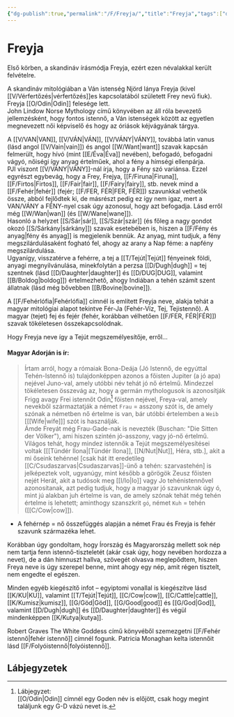```yaml
---
{"dg-publish":true,"permalink":"/F/Freyja/","title":"Freyja","tags":["dg_uploaded"],"created":"2023-10-05T03:45","updated":"2023-12-04T06:28"}
---
```



# Freyja

Első körben, a skandináv írásmódja Freyja, ezért ezen névalakkal került felvételre.  

A skandináv mitológiában a Ván istenség Njörd lánya Freyja (kivel [[V/Vérfertőzés\|vérfertőzés]]es kapcsolatából született Frey nevű fiuk). Freyja [[O/Odin\|Odin]] felesége lett.  
John Lindow Norse Mythology című könyvében az áll róla bevezető jellemzésként, hogy fontos istennő, a Ván istenségek között az egyetlen megnevezett női képviselő és hogy az óriások kéjvágyának tárgya.  

A [[V/VAN\|VAN]], [[V/VÁN\|VÁN]], [[V/VÁNY\|VÁNY]], továbbá latin vanus (lásd angol [[V/Vain\|vain]]) és angol [[W/Want\|want]] szavak kapcsán felmerült, hogy hívó (mint [[E/Éva\|Éva]] nevében), befogadó, befogadni vágyó, nőiségi így anyag értelműek, ahol a fény a hímségi ellenpárja.  
PJI viszont [[V/VÁNY\|VÁNY]]-nál írja, hogy a Fény szó variánsa. Ezzel egyrészt egybevág, hogy a Frey, Frejya, [[F/Firuna\|Firuna]], [[F/Firtos\|Firtos]], [[F/Fair\|fair]], [[F/Fairy\|fairy]], stb. nevek mind a [[F/Fehér\|fehér]] (fejér; [[F/FER, FÉR\|FER, FÉR]]) szavunkkal vethetők össze, abból fejlődtek ki, de másrészt pedig ez így nem igaz, mert a VAN/VÁNY a FÉNY-nyel csak úgy azonosul, hogy azt befogadja. Lásd erről még [[W/Wan\|wan]] (és [[W/Wane\|wane]]).  
Hasonló a helyzet [[S/Sár\|sár]], [[S/Szár\|szár]] (és főleg a nagy gondot okozó [[S/Sárkány\|sárkány]]) szavak esetebében is, hiszen a [[F/Fény és anyag\|fény és anyag]] is megjelenik bennük. Az anyag, mint tudjuk, a fény megszilárdulásaként fogható fel, ahogy az arany a Nap féme: a napfény megszilárdulása.  
Ugyanígy, visszatérve a fehérre, a tej a [[T/Tejút\|Tejút]] fényeinek földi, anyagi megnyilvánulása, minekfolytán a perzsa [[D/Dugh\|dugh]] = tej szentnek (lásd [[D/Daughter\|daughter]] és [[D/DUG\|DUG]], valamint [[B/Boldog\|boldog]]) értelmezhető, ahogy Indiában a tehén számít szent állatnak (lásd még bővebben [[B/Bovine\|bovine]]).  

A [[F/Fehérlófia\|Fehérlófia]] címnél is említett Freyja neve, alakja tehát a magyar mitológiai alapot tekintve Fér-Ja (Fehér-Víz, Tej, Tejistennő). A magyar (tejet) fej és fejér (fehér, korábban vélhetően [[F/FER, FÉR\|FÉR]]) szavak tökéletesen összekapcsolódnak.  

Hogy Freyja neve így a Tejút megszemélyesítője, erről...

#### Magyar Adorján is ír:

> Írtam arról, hogy a rómaiak Bona-Deája (Jó Istennő, de egyúttal Tehén-Istennő is) tulajdonképpen azonos a főisten Jupiter (a jó apa) nejével Juno-val, amely utóbbi név tehát jó nő értelmű. Mindezzel tökéletesen összevág az, hogy a germán mythologusok is azonosítják Frigg avagy Frei istennőt Odin[^1] főisten nejével, Freya-val, amely nevekből származtatják a német `Frau` = asszony szót is, de amely szónak a németben nő értelme is van, bár utóbbi értelemben a `Weib` \[[[Wife\|wife]]\] szót is használják.  
> Ámde Freyát még Frau-Gade-nak is nevezték (Buschan: "Die Sitten der Völker"), ami hiszen szintén jó-asszony, vagy jó-nő értelmű. Világos tehát, hogy mindez istennők a Tejút megszemélyesítései voltak \[[[Tündér Ilona\|[Tündér Ilona]], [[N/Nut\|Nut]], Héra, stb.\], akit a mi őseink tehénnel \[csak hát itt eredetileg [[C/Csudaszarvas\|Csudaszarvas]]-ünő a tehén: szarvastehén\] is jelképeztek volt, ugyanúgy, mint később a görögök Zeusz főisten nejét Herát, akit a tudósok meg [[I/Io\|Io]] vagy Jo tehénistennővel azonosítanak, azt pedig tudjuk, hogy a magyar jó szavunknak úgy ó, mint jú alakban juh értelme is van, de amely szónak tehát még tehén értelme is lehetett; aminthogy szanszkrit `gó`, német `Kuh` = tehén ([[C/Cow\|cow]]).  
- A fehérnép = nő összefüggés alapján a német Frau és Freyja is fehér szavunk származéka lehet.

Korábban úgy gondoltam, hogy Írország és Magyarország mellett sok nép nem tartja fenn istennő-tiszteletét (akár csak úgy, hogy nevében hordozza a nevet), de a dán himnuszt hallva, szövegét olvasva meglepődtem, hiszen Freya neve is úgy szerepel benne, mint ahogy egy nép, amit régen tisztelt, nem engedte el egészen.  

Minden egyéb kiegészítő infot – egyiptomi vonallal is kiegészítve lásd [[K/KU\|KU]], valamint [[T/Tejút\|Tejút]], [[C/Cow\|cow]], [[C/Cattle\|cattle]], [[K/Kumisz\|kumisz]], [[G/Göd\|Göd]], [[G/Good\|good]] és [[G/God\|God]], valamint [[D/Dugh\|dugh]] és [[D/Daughter\|daughter]] és végül mindenképpen [[K/Kutya\|kutya]].  

Robert Graves The White Goddess című könyvéből szemezgetni [[F/Fehér istennő\|fehér istennő]] címnél fogunk. Patricia Monaghan kelta istennőit lásd [[F/Folyóistennő\|folyóistennő]].  

## Lábjegyzetek

[^1]: Lábjegyzet:  
[[O/Odin\|Odin]] címnél egy Goden név is előjött, csak hogy megint találjunk egy G-D vázú nevet is.  